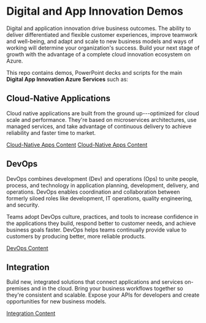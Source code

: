 Digital and App Innovation Demos
================================

Digital and application innovation drive business outcomes. The ability to deliver differentiated and flexible customer experiences, improve teamwork and well-being, and adapt and scale to new business models and ways of working will determine your organization's success. Build your next stage of growth with the advantage of a complete cloud innovation ecosystem on Azure.

This repo contains demos, PowerPoint decks and scripts for the main **Digital App Innovation Azure Services** such as:

Cloud-Native Applications
-------------------------

Cloud native applications are built from the ground up---optimized for cloud scale and performance. They're based on microservices architectures, use managed services, and take advantage of continuous delivery to achieve reliability and faster time to market.

[Cloud-Native Apps Content](https://github.com/Evilazaro/DigitalAppInnovation-Demos/tree/main/Cloud-Native)
[Cloud-Native Apps Content](./Cloud-Native)

DevOps
------

DevOps combines development (Dev) and operations (Ops) to unite people, process, and technology in application planning, development, delivery, and operations. DevOps enables coordination and collaboration between formerly siloed roles like development, IT operations, quality engineering, and security.

Teams adopt DevOps culture, practices, and tools to increase confidence in the applications they build, respond better to customer needs, and achieve business goals faster. DevOps helps teams continually provide value to customers by producing better, more reliable products.

[DevOps Content](https://github.com/Evilazaro/DigitalAppInnovation-Demos/tree/main/DevOps)

Integration
-----------

Build new, integrated solutions that connect applications and services on-premises and in the cloud. Bring your business workflows together so they're consistent and scalable. Expose your APIs for developers and create opportunities for new business models.

[Integration Content](https://github.com/Evilazaro/DigitalAppInnovation-Demos/tree/main/Integration)